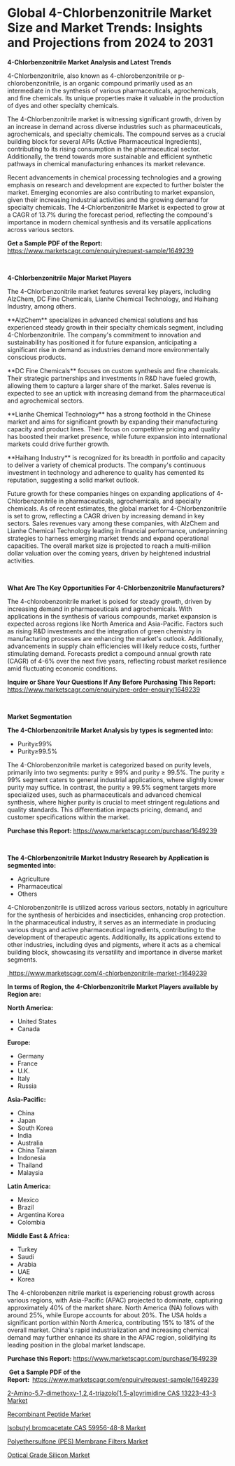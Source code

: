 <p><h1>Global 4-Chlorbenzonitrile Market Size and Market Trends: Insights and Projections from 2024 to 2031</h1></p><p><strong>4-Chlorbenzonitrile Market Analysis and Latest Trends</strong></p>
<p><p>4-Chlorbenzonitrile, also known as 4-chlorobenzonitrile or p-chlorobenzonitrile, is an organic compound primarily used as an intermediate in the synthesis of various pharmaceuticals, agrochemicals, and fine chemicals. Its unique properties make it valuable in the production of dyes and other specialty chemicals. </p><p>The 4-Chlorbenzonitrile market is witnessing significant growth, driven by an increase in demand across diverse industries such as pharmaceuticals, agrochemicals, and specialty chemicals. The compound serves as a crucial building block for several APIs (Active Pharmaceutical Ingredients), contributing to its rising consumption in the pharmaceutical sector. Additionally, the trend towards more sustainable and efficient synthetic pathways in chemical manufacturing enhances its market relevance.</p><p>Recent advancements in chemical processing technologies and a growing emphasis on research and development are expected to further bolster the market. Emerging economies are also contributing to market expansion, given their increasing industrial activities and the growing demand for specialty chemicals. The 4-Chlorbenzonitrile Market is expected to grow at a CAGR of 13.7% during the forecast period, reflecting the compound's importance in modern chemical synthesis and its versatile applications across various sectors.</p></p>
<p><strong>Get a Sample PDF of the Report:&nbsp;</strong> <a href="https://www.marketscagr.com/enquiry/request-sample/1649239?utm_campaign=1520&utm_medium=2&utm_source=Github&utm_content=ia&utm_term=15102024&utm_id=4-chlorbenzonitrile">https://www.marketscagr.com/enquiry/request-sample/1649239</a></p>
<p>&nbsp;</p>
<p><strong>4-Chlorbenzonitrile Major Market Players</strong></p>
<p><p>The 4-Chlorbenzonitrile market features several key players, including AlzChem, DC Fine Chemicals, Lianhe Chemical Technology, and Haihang Industry, among others. </p><p>**AlzChem** specializes in advanced chemical solutions and has experienced steady growth in their specialty chemicals segment, including 4-Chlorbenzonitrile. The company's commitment to innovation and sustainability has positioned it for future expansion, anticipating a significant rise in demand as industries demand more environmentally conscious products.</p><p>**DC Fine Chemicals** focuses on custom synthesis and fine chemicals. Their strategic partnerships and investments in R&D have fueled growth, allowing them to capture a larger share of the market. Sales revenue is expected to see an uptick with increasing demand from the pharmaceutical and agrochemical sectors.</p><p>**Lianhe Chemical Technology** has a strong foothold in the Chinese market and aims for significant growth by expanding their manufacturing capacity and product lines. Their focus on competitive pricing and quality has boosted their market presence, while future expansion into international markets could drive further growth.</p><p>**Haihang Industry** is recognized for its breadth in portfolio and capacity to deliver a variety of chemical products. The company's continuous investment in technology and adherence to quality has cemented its reputation, suggesting a solid market outlook.</p><p>Future growth for these companies hinges on expanding applications of 4-Chlorbenzonitrile in pharmaceuticals, agrochemicals, and specialty chemicals. As of recent estimates, the global market for 4-Chlorbenzonitrile is set to grow, reflecting a CAGR driven by increasing demand in key sectors. Sales revenues vary among these companies, with AlzChem and Lianhe Chemical Technology leading in financial performance, underpinning strategies to harness emerging market trends and expand operational capacities. The overall market size is projected to reach a multi-million dollar valuation over the coming years, driven by heightened industrial activities.</p></p>
<p>&nbsp;</p>
<p><strong>What Are The Key Opportunities For 4-Chlorbenzonitrile Manufacturers?</strong></p>
<p><p>The 4-chlorobenzonitrile market is poised for steady growth, driven by increasing demand in pharmaceuticals and agrochemicals. With applications in the synthesis of various compounds, market expansion is expected across regions like North America and Asia-Pacific. Factors such as rising R&D investments and the integration of green chemistry in manufacturing processes are enhancing the market's outlook. Additionally, advancements in supply chain efficiencies will likely reduce costs, further stimulating demand. Forecasts predict a compound annual growth rate (CAGR) of 4-6% over the next five years, reflecting robust market resilience amid fluctuating economic conditions.</p></p>
<p><strong>Inquire or Share Your Questions If Any Before Purchasing This Report:</strong> <a href="https://www.marketscagr.com/enquiry/pre-order-enquiry/1649239?utm_campaign=1520&utm_medium=2&utm_source=Github&utm_content=ia&utm_term=15102024&utm_id=4-chlorbenzonitrile">https://www.marketscagr.com/enquiry/pre-order-enquiry/1649239</a></p>
<p>&nbsp;</p>
<p><strong>Market Segmentation</strong></p>
<p><strong>The 4-Chlorbenzonitrile Market Analysis by types is segmented into:</strong></p>
<p><ul><li>Purity≥99%</li><li>Purity≥99.5%</li></ul></p>
<p><p>The 4-Chlorobenzonitrile market is categorized based on purity levels, primarily into two segments: purity ≥ 99% and purity ≥ 99.5%. The purity ≥ 99% segment caters to general industrial applications, where slightly lower purity may suffice. In contrast, the purity ≥ 99.5% segment targets more specialized uses, such as pharmaceuticals and advanced chemical synthesis, where higher purity is crucial to meet stringent regulations and quality standards. This differentiation impacts pricing, demand, and customer specifications within the market.</p></p>
<p><strong>Purchase this Report:&nbsp;</strong><a href="https://www.marketscagr.com/purchase/1649239?utm_campaign=1520&utm_medium=2&utm_source=Github&utm_content=ia&utm_term=15102024&utm_id=4-chlorbenzonitrile">https://www.marketscagr.com/purchase/1649239</a></p>
<p>&nbsp;</p>
<p><strong>The 4-Chlorbenzonitrile Market Industry Research by Application is segmented into:</strong></p>
<p><ul><li>Agriculture</li><li>Pharmaceutical</li><li>Others</li></ul></p>
<p><p>4-Chlorobenzonitrile is utilized across various sectors, notably in agriculture for the synthesis of herbicides and insecticides, enhancing crop protection. In the pharmaceutical industry, it serves as an intermediate in producing various drugs and active pharmaceutical ingredients, contributing to the development of therapeutic agents. Additionally, its applications extend to other industries, including dyes and pigments, where it acts as a chemical building block, showcasing its versatility and importance in diverse market segments.</p></p>
<p><a href="https://www.marketscagr.com/4-chlorbenzonitrile-market-r1649239?utm_campaign=1520&utm_medium=2&utm_source=Github&utm_content=ia&utm_term=15102024&utm_id=4-chlorbenzonitrile">&nbsp;https://www.marketscagr.com/4-chlorbenzonitrile-market-r1649239</a></p>
<p><strong>In terms of Region, the 4-Chlorbenzonitrile Market Players available by Region are:</strong></p>
<p>
    <p> <strong> North America: </strong>
        <ul>
            <li>United States</li>
            <li>Canada</li>
        </ul>
        </p> 
    <p> <strong> Europe: </strong>
        <ul>
            <li>Germany</li>
            <li>France</li>
            <li>U.K.</li>
            <li>Italy</li>
            <li>Russia</li>
        </ul>
        </p> 
    <p> <strong> Asia-Pacific: </strong>
        <ul>
            <li>China</li>
            <li>Japan</li>
            <li>South Korea</li>
            <li>India</li>
            <li>Australia</li>
            <li>China Taiwan</li>
            <li>Indonesia</li>
            <li>Thailand</li>
            <li>Malaysia</li>
        </ul>
        </p> 
    <p> <strong> Latin America: </strong>
        <ul>
            <li>Mexico</li>
            <li>Brazil</li>
            <li>Argentina Korea</li>
            <li>Colombia</li>
        </ul>
        </p> 
    <p> <strong> Middle East & Africa: </strong>
        <ul>
            <li>Turkey</li>
            <li>Saudi</li>
            <li>Arabia</li>
            <li>UAE</li>
            <li>Korea</li>
        </ul>
    </p>
    </p>
<p><p>The 4-chlorobenzen nitrile market is experiencing robust growth across various regions, with Asia-Pacific (APAC) projected to dominate, capturing approximately 40% of the market share. North America (NA) follows with around 25%, while Europe accounts for about 20%. The USA holds a significant portion within North America, contributing 15% to 18% of the overall market. China's rapid industrialization and increasing chemical demand may further enhance its share in the APAC region, solidifying its leading position in the global market landscape.</p></p>
<p><strong>Purchase this Report: </strong><a href="https://www.marketscagr.com/purchase/1649239?utm_campaign=1520&utm_medium=2&utm_source=Github&utm_content=ia&utm_term=15102024&utm_id=4-chlorbenzonitrile">https://www.marketscagr.com/purchase/1649239</a></p>
<p>&nbsp;<strong>Get a Sample PDF of the Report:&nbsp;&nbsp;</strong><a href="https://www.marketscagr.com/enquiry/request-sample/1649239?utm_campaign=1520&utm_medium=2&utm_source=Github&utm_content=ia&utm_term=15102024&utm_id=4-chlorbenzonitrile">https://www.marketscagr.com/enquiry/request-sample/1649239</a></p>
<p><strong></strong></p>
<p><p><a href="https://www.linkedin.com/pulse/2-amino-57-dimethoxy-124-triazolo15-apyrimidine-cas-agcec?trk=public_post_embed_feed-article-content&utm_campaign=1520&utm_medium=2&utm_source=Github&utm_content=ia&utm_term=15102024&utm_id=4-chlorbenzonitrile">2-Amino-5,7-dimethoxy-1,2,4-triazolo[1,5-a]pyrimidine CAS 13223-43-3 Market</a></p><p><a href="https://www.linkedin.com/pulse/recombinant-peptide-market-matrix-applications-types-cagr-0jz3e?utm_campaign=1520&utm_medium=2&utm_source=Github&utm_content=ia&utm_term=15102024&utm_id=4-chlorbenzonitrile">Recombinant Peptide Market</a></p><p><a href="https://www.linkedin.com/pulse/strategic-insights-global-isobutyl-bromoacetate-cas-59956-48-8-3zqsc?trk=public_post_embed_feed-article-content&utm_campaign=1520&utm_medium=2&utm_source=Github&utm_content=ia&utm_term=15102024&utm_id=4-chlorbenzonitrile">Isobutyl bromoacetate CAS 59956-48-8 Market</a></p><p><a href="https://www.linkedin.com/pulse/global-polyethersulfone-pes-membrane-filters-market-hlvec?trk=public_post_embed_feed-article-content&utm_campaign=1520&utm_medium=2&utm_source=Github&utm_content=ia&utm_term=15102024&utm_id=4-chlorbenzonitrile">Polyethersulfone (PES) Membrane Filters Market</a></p><p><a href="https://github.com/NarcisoFerry/Market-Research-Report-List-1/blob/main/optical-grade-silicon-market.md?utm_campaign=1520&utm_medium=2&utm_source=Github&utm_content=ia&utm_term=15102024&utm_id=4-chlorbenzonitrile">Optical Grade Silicon Market</a></p></p>